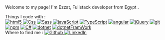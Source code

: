 Welcome to my page!
I'm Ezzat, Fullstack developer from Egypt .

Things I code with : 
<br>
<a target="_blank" rel="noopener noreferrer nofollow" href="https://camo.githubusercontent.com/0c3a16a22ae058cfe38a06dc9ea16404cf006409262f547c9ccfa3ec8b30f71e/68747470733a2f2f696d672e736869656c64732e696f2f62616467652f2d48544d4c352d4533344632363f7374796c653d666c61742d737175617265266c6f676f3d68746d6c35266c6f676f436f6c6f723d7768697465"><img alt="html5" src="https://camo.githubusercontent.com/0c3a16a22ae058cfe38a06dc9ea16404cf006409262f547c9ccfa3ec8b30f71e/68747470733a2f2f696d672e736869656c64732e696f2f62616467652f2d48544d4c352d4533344632363f7374796c653d666c61742d737175617265266c6f676f3d68746d6c35266c6f676f436f6c6f723d7768697465" data-canonical-src="https://img.shields.io/badge/-HTML5-E34F26?style=flat-square&amp;logo=html5&amp;logoColor=white" style="max-width: 100%;"></a>
<a target="_blank" rel="noopener noreferrer nofollow" href="https://camo.githubusercontent.com/b44ff87ffc9f744cd114efb0aef8e99ce4ca16cf760b38da8d2ed12726cbcffb/68747470733a2f2f696d672e736869656c64732e696f2f62616467652f2d435353332d626c75653f7374796c653d666c61742d737175617265266c6f676f3d43535333266c6f676f436f6c6f723d7768697465"><img alt="Css" src="https://camo.githubusercontent.com/b44ff87ffc9f744cd114efb0aef8e99ce4ca16cf760b38da8d2ed12726cbcffb/68747470733a2f2f696d672e736869656c64732e696f2f62616467652f2d435353332d626c75653f7374796c653d666c61742d737175617265266c6f676f3d43535333266c6f676f436f6c6f723d7768697465" data-canonical-src="https://img.shields.io/badge/-CSS3-blue?style=flat-square&amp;logo=CSS3&amp;logoColor=white" style="max-width: 100%;"></a>
<a target="_blank" rel="noopener noreferrer nofollow" href="https://camo.githubusercontent.com/fabe0b9fc0956fc4327fb91945629b49e89722774141d1be082a23f4770e2513/68747470733a2f2f696d672e736869656c64732e696f2f62616467652f2d536173732d4343363639393f7374796c653d666c61742d737175617265266c6f676f3d73617373266c6f676f436f6c6f723d7768697465"><img alt="Sass" src="https://camo.githubusercontent.com/fabe0b9fc0956fc4327fb91945629b49e89722774141d1be082a23f4770e2513/68747470733a2f2f696d672e736869656c64732e696f2f62616467652f2d536173732d4343363639393f7374796c653d666c61742d737175617265266c6f676f3d73617373266c6f676f436f6c6f723d7768697465" data-canonical-src="https://img.shields.io/badge/-Sass-CC6699?style=flat-square&amp;logo=sass&amp;logoColor=white" style="max-width: 100%;"></a>
<a target="_blank" rel="noopener noreferrer nofollow" href="https://camo.githubusercontent.com/8be166bd73c5fb5096625ca5c7c40f6d6472ee90c44b9163d945b85c0d22e622/68747470733a2f2f696d672e736869656c64732e696f2f62616467652f2d4a6176615363726970742d79656c6c6f773f7374796c653d666c61742d737175617265266c6f676f3d6a617661536372697074266c6f676f436f6c6f723d7768697465"><img alt="javaScript" src="https://camo.githubusercontent.com/8be166bd73c5fb5096625ca5c7c40f6d6472ee90c44b9163d945b85c0d22e622/68747470733a2f2f696d672e736869656c64732e696f2f62616467652f2d4a6176615363726970742d79656c6c6f773f7374796c653d666c61742d737175617265266c6f676f3d6a617661536372697074266c6f676f436f6c6f723d7768697465" data-canonical-src="https://img.shields.io/badge/-JavaScript-yellow?style=flat-square&amp;logo=javaScript&amp;logoColor=white" style="max-width: 100%;"></a>
<a target="_blank" rel="noopener noreferrer nofollow" href="https://camo.githubusercontent.com/d60afb008bc0bcde7ea8720637928cb02c0f9a6d795dad7382f688a17e7515de/68747470733a2f2f696d672e736869656c64732e696f2f62616467652f2d547970655363726970742d3030374143433f7374796c653d666c61742d737175617265266c6f676f3d74797065736372697074266c6f676f436f6c6f723d7768697465"><img alt="TypeScript" src="https://camo.githubusercontent.com/d60afb008bc0bcde7ea8720637928cb02c0f9a6d795dad7382f688a17e7515de/68747470733a2f2f696d672e736869656c64732e696f2f62616467652f2d547970655363726970742d3030374143433f7374796c653d666c61742d737175617265266c6f676f3d74797065736372697074266c6f676f436f6c6f723d7768697465" data-canonical-src="https://img.shields.io/badge/-TypeScript-007ACC?style=flat-square&amp;logo=typescript&amp;logoColor=white" style="max-width: 100%;"></a>
<a target="_blank" rel="noopener noreferrer nofollow" href="https://camo.githubusercontent.com/ff2baf6c78c6a722f95c6b0ef52f409d7f50ffaccb826483b3a669b967ddbc67/68747470733a2f2f696d672e736869656c64732e696f2f62616467652f2d416e67756c61722d4444303033313f7374796c653d666c61742d737175617265266c6f676f3d616e67756c6172266c6f676f436f6c6f723d7768697465"><img alt="angular" src="https://camo.githubusercontent.com/ff2baf6c78c6a722f95c6b0ef52f409d7f50ffaccb826483b3a669b967ddbc67/68747470733a2f2f696d672e736869656c64732e696f2f62616467652f2d416e67756c61722d4444303033313f7374796c653d666c61742d737175617265266c6f676f3d616e67756c6172266c6f676f436f6c6f723d7768697465" data-canonical-src="https://img.shields.io/badge/-Angular-DD0031?style=flat-square&amp;logo=angular&amp;logoColor=white" style="max-width: 100%;"></a>
<a target="_blank" rel="noopener noreferrer nofollow" href="https://camo.githubusercontent.com/ab01cde0afcb021a332bccae349439ebaa9e1233a0db48c86100eb3458b91201/68747470733a2f2f696d672e736869656c64732e696f2f62616467652f2d6a51756572792d3030374143433f7374796c653d666c61742d737175617265266c6f676f3d6a5175657279266c6f676f436f6c6f723d7768697465"><img alt="jQuery" src="https://camo.githubusercontent.com/ab01cde0afcb021a332bccae349439ebaa9e1233a0db48c86100eb3458b91201/68747470733a2f2f696d672e736869656c64732e696f2f62616467652f2d6a51756572792d3030374143433f7374796c653d666c61742d737175617265266c6f676f3d6a5175657279266c6f676f436f6c6f723d7768697465" data-canonical-src="https://img.shields.io/badge/-jQuery-007ACC?style=flat-square&amp;logo=jQuery&amp;logoColor=white" style="max-width: 100%;"></a>
<a target="_blank" rel="noopener noreferrer nofollow" href="https://camo.githubusercontent.com/561f3d4fd727fcca82984c91a65eca069ff34a435072158f6947c4ca52370eae/68747470733a2f2f696d672e736869656c64732e696f2f62616467652f2d4769742d4630353033323f7374796c653d666c61742d737175617265266c6f676f3d676974266c6f676f436f6c6f723d7768697465"><img alt="git" src="https://camo.githubusercontent.com/561f3d4fd727fcca82984c91a65eca069ff34a435072158f6947c4ca52370eae/68747470733a2f2f696d672e736869656c64732e696f2f62616467652f2d4769742d4630353033323f7374796c653d666c61742d737175617265266c6f676f3d676974266c6f676f436f6c6f723d7768697465" data-canonical-src="https://img.shields.io/badge/-Git-F05032?style=flat-square&amp;logo=git&amp;logoColor=white" style="max-width: 100%;"></a>
<a target="_blank" rel="noopener noreferrer nofollow" href="https://camo.githubusercontent.com/1e50ab849e8c196ea962ac3b966a15924234879eeb85f9dd0e0431e43a145b43/68747470733a2f2f696d672e736869656c64732e696f2f62616467652f2d4e504d2d4342333833373f7374796c653d666c61742d737175617265266c6f676f3d6e706d266c6f676f436f6c6f723d7768697465"><img alt="npm" src="https://camo.githubusercontent.com/1e50ab849e8c196ea962ac3b966a15924234879eeb85f9dd0e0431e43a145b43/68747470733a2f2f696d672e736869656c64732e696f2f62616467652f2d4e504d2d4342333833373f7374796c653d666c61742d737175617265266c6f676f3d6e706d266c6f676f436f6c6f723d7768697465" data-canonical-src="https://img.shields.io/badge/-NPM-CB3837?style=flat-square&amp;logo=npm&amp;logoColor=white" style="max-width: 100%;"></a>
<a target="_blank" rel="noopener noreferrer nofollow" href="https://camo.githubusercontent.com/ebe4673c50eac60a6c6f99aee463dfba51f85e301af601e46952059ddc863497/68747470733a2f2f696d672e736869656c64732e696f2f62616467652f2d4353686172702d707572706c653f7374796c653d666c61742d737175617265266c6f676f3d437368617270266c6f676f436f6c6f723d7768697465"><img alt="C#" src="https://camo.githubusercontent.com/ebe4673c50eac60a6c6f99aee463dfba51f85e301af601e46952059ddc863497/68747470733a2f2f696d672e736869656c64732e696f2f62616467652f2d4353686172702d707572706c653f7374796c653d666c61742d737175617265266c6f676f3d437368617270266c6f676f436f6c6f723d7768697465" data-canonical-src="https://img.shields.io/badge/-CSharp-purple?style=flat-square&amp;logo=Csharp&amp;logoColor=white" style="max-width: 100%;"></a>
<a target="_blank" rel="noopener noreferrer nofollow" href="https://camo.githubusercontent.com/50aaa2e063a3230ef524ee5ef236f5a7ba07673c4791db95e883bf1a1dbf83f6/68747470733a2f2f696d672e736869656c64732e696f2f62616467652f2d436f72652d707572706c653f7374796c653d666c61742d737175617265266c6f676f3d646f746e6574266c6f676f436f6c6f723d7768697465"><img alt="dotnet" src="https://camo.githubusercontent.com/50aaa2e063a3230ef524ee5ef236f5a7ba07673c4791db95e883bf1a1dbf83f6/68747470733a2f2f696d672e736869656c64732e696f2f62616467652f2d436f72652d707572706c653f7374796c653d666c61742d737175617265266c6f676f3d646f746e6574266c6f676f436f6c6f723d7768697465" data-canonical-src="https://img.shields.io/badge/-Core-purple?style=flat-square&amp;logo=dotnet&amp;logoColor=white" style="max-width: 100%;"></a>
<a target="_blank" rel="noopener noreferrer nofollow" href="https://camo.githubusercontent.com/236ff17f436da4fcebe4c2d999662091279e2c899dcb703ffc7bdda44fca655e/68747470733a2f2f696d672e736869656c64732e696f2f62616467652f2d4672616d65576f726b2d707572706c653f7374796c653d666c61742d737175617265266c6f676f3d646f746e6574266c6f676f436f6c6f723d7768697465"><img alt="dotnetFramWork" src="https://camo.githubusercontent.com/236ff17f436da4fcebe4c2d999662091279e2c899dcb703ffc7bdda44fca655e/68747470733a2f2f696d672e736869656c64732e696f2f62616467652f2d4672616d65576f726b2d707572706c653f7374796c653d666c61742d737175617265266c6f676f3d646f746e6574266c6f676f436f6c6f723d7768697465" data-canonical-src="https://img.shields.io/badge/-FrameWork-purple?style=flat-square&amp;logo=dotnet&amp;logoColor=white" style="max-width: 100%;"></a>
<br>
Where to find me :
<a href="https://github.com/EzzatAhmed"><img alt="Github" src="https://camo.githubusercontent.com/297212f5cfd71f14f1a774a22bfd24b24bfa996aa72f4d941f790c8606ca8f0d/68747470733a2f2f696d672e736869656c64732e696f2f62616467652f4769744875622d2532333132313030452e7376673f267374796c653d666f722d7468652d6261646765266c6f676f3d476974687562266c6f676f436f6c6f723d7768697465" data-canonical-src="https://img.shields.io/badge/GitHub-%2312100E.svg?&amp;style=for-the-badge&amp;logo=Github&amp;logoColor=white" style="max-width: 100%;">
</a>
<a href="https://www.linkedin.com/in/ezzat-ahmed-542565146/" rel="nofollow"><img alt="LinkedIn" src="https://camo.githubusercontent.com/a493f6833f99fb3c85788d6d9305e6b7a42b838e5ee5d138fd9a8214a7e77472/68747470733a2f2f696d672e736869656c64732e696f2f62616467652f6c696e6b6564696e2d2532333030373742352e7376673f267374796c653d666f722d7468652d6261646765266c6f676f3d6c696e6b6564696e266c6f676f436f6c6f723d7768697465" data-canonical-src="https://img.shields.io/badge/linkedin-%230077B5.svg?&amp;style=for-the-badge&amp;logo=linkedin&amp;logoColor=white" style="max-width: 100%;">
</a>
